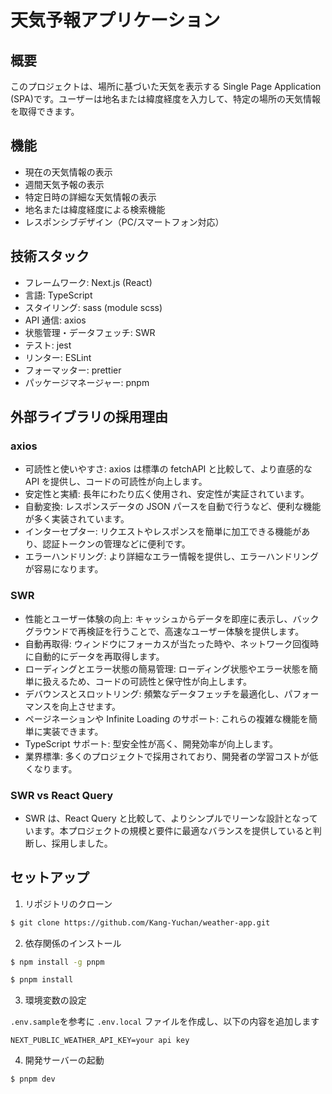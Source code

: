 # 天気予報アプリケーション

## 概要

このプロジェクトは、場所に基づいた天気を表示する Single Page Application (SPA)です。ユーザーは地名または緯度経度を入力して、特定の場所の天気情報を取得できます。

## 機能

- 現在の天気情報の表示
- 週間天気予報の表示
- 特定日時の詳細な天気情報の表示
- 地名または緯度経度による検索機能
- レスポンシブデザイン（PC/スマートフォン対応）

## 技術スタック

- フレームワーク: Next.js (React)
- 言語: TypeScript
- スタイリング: sass (module scss)
- API 通信: axios
- 状態管理・データフェッチ: SWR
- テスト: jest
- リンター: ESLint
- フォーマッター: prettier
- パッケージマネージャー: pnpm

## 外部ライブラリの採用理由

### axios

- 可読性と使いやすさ: axios は標準の fetchAPI と比較して、より直感的な API を提供し、コードの可読性が向上します。
- 安定性と実績: 長年にわたり広く使用され、安定性が実証されています。
- 自動変換: レスポンスデータの JSON パースを自動で行うなど、便利な機能が多く実装されています。
- インターセプター: リクエストやレスポンスを簡単に加工できる機能があり、認証トークンの管理などに便利です。
- エラーハンドリング: より詳細なエラー情報を提供し、エラーハンドリングが容易になります。

### SWR

- 性能とユーザー体験の向上: キャッシュからデータを即座に表示し、バックグラウンドで再検証を行うことで、高速なユーザー体験を提供します。
- 自動再取得: ウィンドウにフォーカスが当たった時や、ネットワーク回復時に自動的にデータを再取得します。
- ローディングとエラー状態の簡易管理: ローディング状態やエラー状態を簡単に扱えるため、コードの可読性と保守性が向上します。
- デバウンスとスロットリング: 頻繁なデータフェッチを最適化し、パフォーマンスを向上させます。
- ページネーションや Infinite Loading のサポート: これらの複雑な機能を簡単に実装できます。
- TypeScript サポート: 型安全性が高く、開発効率が向上します。
- 業界標準: 多くのプロジェクトで採用されており、開発者の学習コストが低くなります。

### SWR vs React Query

- SWR は、React Query と比較して、よりシンプルでリーンな設計となっています。本プロジェクトの規模と要件に最適なバランスを提供していると判断し、採用しました。

## セットアップ

1. リポジトリのクローン

```bash
$ git clone https://github.com/Kang-Yuchan/weather-app.git
```

2. 依存関係のインストール

```bash
$ npm install -g pnpm

$ pnpm install
```

3. 環境変数の設定

`.env.sample`を参考に `.env.local` ファイルを作成し、以下の内容を追加します

```
NEXT_PUBLIC_WEATHER_API_KEY=your api key
```

4. 開発サーバーの起動

```bash
$ pnpm dev
```

